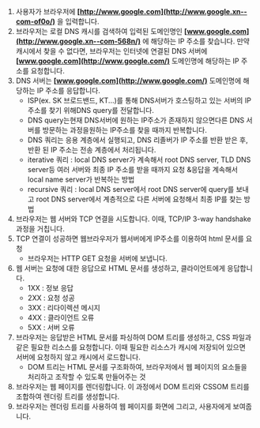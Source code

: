 1. 사용자가 브라우저에 **[http://www.google.com](http://www.google.xn--com-of0o/)** 을 입력합니다.
2. 브라우저는 로컬 DNS 캐시를 검색하여 입력된 도메인명인 **[www.google.com](http://www.google.xn--com-568n/)** 에 해당하는 IP 주소를 찾습니다. 만약 캐시에서 찾을 수 없다면, 브라우저는 인터넷에 연결된 DNS 서버에 **[www.google.com](http://www.google.com/)** 도메인명에 해당하는 IP 주소를 요청합니다.
3. DNS 서버는 **[www.google.com](http://www.google.com/)** 도메인명에 해당하는 IP 주소를 응답합니다.
    - ISP(ex. SK 브로드밴드, KT...)를 통해 DNS서버가 호스팅하고 있는 서버의 IP주소를 찾기 위해DNS query를 전달합니다.
    - DNS query는현재 DNS서버에 원하는 IP주소가 존재하지 않으면다른 DNS 서버를 방문하는 과정을원하는 IP주소를 찾을 때까지 반복합니다.
    - DNS 쿼리는 응용 계층에서 실행되고, DNS 리졸버가 IP 주소를 반환 받은 후, 반환 된 IP 주소는 전송 계층에서 처리됩니다.
    - iterative 쿼리 : local DNS server가 계속해서 root DNS server, TLD DNS server등 여러 서버와 최종 IP 주소를 받을 때까지 요청 &응답을 계속해서 local name server가 반복하는 방법
    - recursive 쿼리 : local DNS server에서 root DNS server에 query를 보내고 root DNS server에서 계층적으로 다른 서버에 요청해서 최종 IP를 찾는 방법
4. 브라우저는 웹 서버와 TCP 연결을 시도합니다. 이때, TCP/IP 3-way handshake 과정을 거칩니다.
5. TCP 연결이 성공하면 웹브라우저가 웹서버에게 IP주소를 이용하여 html 문서를 요청
    - 브라우저는 HTTP GET 요청을 서버에 보냅니다.
6. 웹 서버는 요청에 대한 응답으로 HTML 문서를 생성하고, 클라이언트에게 응답합니다.
    - 1XX : 정보 응답
    - 2XX : 요청 성공
    - 3XX : 리다이렉션 메시지
    - 4XX : 클라이언트 오류
    - 5XX : 서버 오류
7. 브라우저는 응답받은 HTML 문서를 파싱하여 DOM 트리를 생성하고, CSS 파일과 같은 필요한 리소스를 요청합니다. 이때 필요한 리소스가 캐시에 저장되어 있으면 서버에 요청하지 않고 캐시에서 로드합니다.
    - DOM 트리는 HTML 문서를 구조화하여, 브라우저에서 웹 페이지의 요소들을 처리하고 조작할 수 있도록 만들어주는 것
8. 브라우저는 웹 페이지를 렌더링합니다. 이 과정에서 DOM 트리와 CSSOM 트리를 조합하여 렌더링 트리를 생성합니다.
9. 브라우저는 렌더링 트리를 사용하여 웹 페이지를 화면에 그리고, 사용자에게 보여줍니다.
